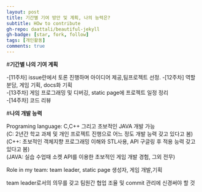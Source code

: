 ```yaml
---
layout: post
title: 기간별 기여 방안 및 계획, 나의 능력은?
subtitle: HOw to contribute
gh-repo: daattali/beautiful-jekyll
gh-badge: [star, fork, follow]
tags: [개인활동]
comments: true
---
```

#**기간별 나의 기여 계획**

-[11주차] issue란에서 토론 진행하며 아이디어 제공,팀프로젝트 선정. 
-[12주차] 역할 분담, 게임 기획, docs화 기획   
-[13주차] 게임 프로그래밍 및 디버깅, static page에 프로젝트 일정 정리   
-[14주차] 코드 리뷰   

#**나의 개발 능력**

Programing language: C,C++ 그리고 초보적인 JAVA 개발 가능   
(C: 2년간 학교 과제 및 개인 프로젝트 진행으로 어느 정도 개발 능력 갖고 있다고 봄)   
(C++: 초보적인 객체지향 프로그래밍 이해와 STL사용, API 구글링 후 적용 능력 갖고 있다고 봄)   
(JAVA: 실습 수업때 소켓 API를 이용한 초보적인 게임 개발 경험, 그외 전무)    
     
Role in my team: team leader, static page 생성자, 게임 개발,기획   
      
team leader로서의 의무를 갖고 팀원간 협업 조율 및 commit 관리에 신경써야 할 것   
